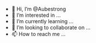 - 👋 Hi, I’m @Aubestrong
- 👀 I’m interested in ...
- 🌱 I’m currently learning ...
- 💞️ I’m looking to collaborate on ...
- 📫 How to reach me ...

<!---
Aubestrong/Aubestrong is a ✨ special ✨ repository because its `README.md` (this file) appears on your GitHub profile.
You can click the Preview link to take a look at your changes.
--->
